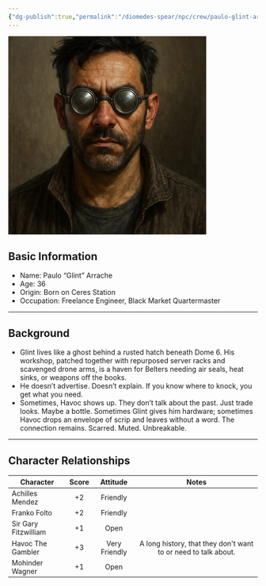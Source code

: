```yaml
---
{"dg-publish":true,"permalink":"/diomedes-spear/npc/crew/paulo-glint-arrache/"}
---
```


![Paulo (Glint) Arrache.png](/img/user/Diomedes'%20Spear/Assests/Paulo%20(Glint)%20Arrache.png)
## Basic Information
- Name: Paulo “Glint” Arrache
- Age: 36
- Origin: Born on Ceres Station
- Occupation: Freelance Engineer, Black Market Quartermaster
---
## Background
- Glint lives like a ghost behind a rusted hatch beneath Dome 6. His workshop, patched together with repurposed server racks and scavenged drone arms, is a haven for Belters needing air seals, heat sinks, or weapons off the books.
- He doesn’t advertise. Doesn’t explain. If you know where to knock, you get what you need.
- Sometimes, Havoc shows up. They don’t talk about the past. Just trade looks. Maybe a bottle. Sometimes Glint gives him hardware; sometimes Havoc drops an envelope of scrip and leaves without a word. The connection remains. Scarred. Muted. Unbreakable.

---
## Character Relationships

| Character            | Score |   Attitude    |                             Notes                              |
| -------------------- | :---: | :-----------: | :------------------------------------------------------------: |
| Achilles Mendez      |  +2   |   Friendly    |                                                                |
| Franko Folto         |  +2   |   Friendly    |                                                                |
| Sir Gary Fitzwilliam |  +1   |     Open      |                                                                |
| Havoc The Gambler    |  +3   | Very Friendly | A long history, that they don't want to or need to talk about. |
| Mohinder Wagner      |  +1   |     Open      |                                                                |
